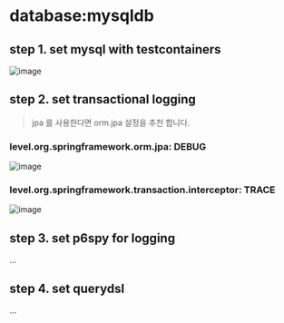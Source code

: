 # database:mysqldb

## step 1. set mysql with testcontainers

![image](https://github.com/user-attachments/assets/81d5fb11-792c-4ec6-8def-e37c92f737e6)

## step 2. set transactional logging

> jpa 를 사용한다면 orm.jpa 설정을 추천 합니다.

### level.org.springframework.orm.jpa: DEBUG

![image](https://github.com/user-attachments/assets/3a2a5d75-5bf1-4802-9f1d-e427107521de)

### level.org.springframework.transaction.interceptor: TRACE

![image](https://github.com/user-attachments/assets/f577c61b-e645-46fa-bf1d-e1a7c23ed45e)

## step 3. set p6spy for logging

...

## step 4. set querydsl

...
